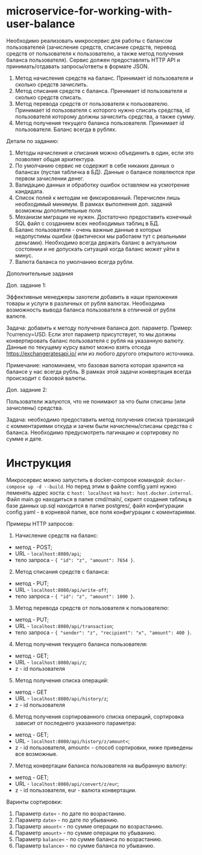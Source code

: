 # microservice-for-working-with-user-balance

Необходимо реализовать микросервис для работы с балансом пользователей (зачисление средств, списание средств, перевод средств от пользователя к пользователю, а также метод получения баланса пользователя). Сервис должен предоставлять HTTP API и принимать/отдавать запросы/ответы в формате JSON.

1. Метод начисления средств на баланс. Принимает id пользователя и сколько средств зачислить.
2. Метод списания средств с баланса. Принимает id пользователя и сколько средств списать.
3. Метод перевода средств от пользователя к пользователю. Принимает id пользователя с которого нужно списать средства, id пользователя которому должны зачислить средства, а также сумму.
4. Метод получения текущего баланса пользователя. Принимает id пользователя. Баланс всегда в рублях.

Детали по заданию:

1. Методы начисления и списания можно объединить в один, если это позволяет общая архитектура.
2. По умолчанию сервис не содержит в себе никаких данных о балансах (пустая табличка в БД). Данные о балансе появляются при первом зачислении денег.
3. Валидацию данных и обработку ошибок оставляем на усмотрение кандидата.
4. Список полей к методам не фиксированный. Перечислен лишь необходимый минимум. В рамках выполнения доп. заданий возможны дополнительные поля.
5. Механизм миграции не нужен. Достаточно предоставить конечный SQL файл с созданием всех необходимых таблиц в БД.
6. Баланс пользователя - очень важные данные в которых недопустимы ошибки (фактически мы работаем тут с реальными деньгами). Необходимо всегда держать баланс в актуальном состоянии и не допускать ситуаций когда баланс может уйти в минус.
8. Валюта баланса по умолчанию всегда рубли.

Дополнительные задания

Доп. задание 1:

Эффективные менеджеры захотели добавить в наши приложения товары и услуги в различных от рубля валютах. Необходима возможность вывода баланса пользователя в отличной от рубля валюте.

Задача: добавить к методу получения баланса доп. параметр. Пример: ?currency=USD. Если этот параметр присутствует, то мы должны конвертировать баланс пользователя с рубля на указанную валюту. Данные по текущему курсу валют можно взять отсюда https://exchangeratesapi.io/ или из любого другого открытого источника.

Примечание: напоминаем, что базовая валюта которая хранится на балансе у нас всегда рубль. В рамках этой задачи конвертация всегда происходит с базовой валюты.

Доп. задание 2:

Пользователи жалуются, что не понимают за что были списаны (или зачислены) средства.

Задача: необходимо предоставить метод получения списка транзакций с комментариями откуда и зачем были начислены/списаны средства с баланса. Необходимо предусмотреть пагинацию и сортировку по сумме и дате.

# Инструкция

Микросервис можно запустить в docker-compose командой: `docker-compose up -d --build`. Но перед этим в файле comfig.yaml нужно пеменять адрес хоста: с `host: localhost` на `host: host.docker.internal`. Файл main.go находиться в папке cmd/main/, скрипт создания таблиц в базе данных up.sql находится в папке postgres/, файл конфигурации config.yaml - в корневой папке, все поля конфигурации с коментариями. 
  

Примеры HTTP запросов:
1. Начисление средств на баланс:
- метод - POST;
- URL - `localhost:8080/api`;
- тело запроса - 
``{
    "id": "z",
    "amount": 7654
}``.

2. Метод списания средств с баланса: 
- метод - PUT;
- URL - `localhost:8080/api/write-off`;
- тело запроса - 
``{
    "id": "z",
    "amount": 1000
}``.

3. Метод перевода средств от пользователя к пользователю:
- метод - PUT;
- URL - `localhost:8080/api/transaction`;
- тело запроса - 
``{
   "sender": "z",
   "recipient": "x",
   "amount": 400
}``.

4. Метод получения текущего баланса пользователя:
- метод - GET;
- URL - `localhost:8080/api/z`;
- z - id пользователя

5. Метод получения списка операций:
- метод - GET
- URL - `localhost:8080/api/history/z`;
- z - id пользователя

6. Метод получения сортированного списка операций, сортировка зависит от последнего указанного параметра:
- метод - GET;
- URL - `localhost:8080/api/history/z/amount<`;
- z - id пользователя, amount< - способ сортировки, ниже приведены все возможные.

7. Метод конвертации баланса пользователя на выбранную валюту:
- метод - GET;
- URL - `localhost:8080/api/convert/z/eur`;
- z - id пользователя, eur - валюта конвертации.

Варинты сортировки: 
1. Параметр `date<` - по дате по возрастанию.
2. Параметр `date>` - по дате по убыванию.
3. Параметр `amount<` - по сумме операции по возрастанию.
4. Параметр `amount>` - по сумме операции по убыванию.
5. Параметр `balance<` - по сумме баланса по возрастанию.
6. Параметр `balance>` - по сумме баланса по убыванию.

